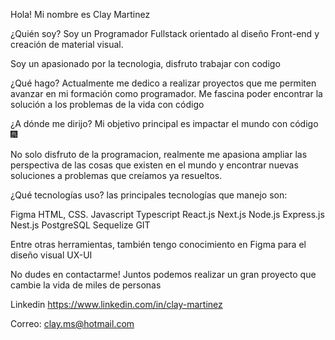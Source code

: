 Hola! Mi nombre es Clay Martinez

¿Quién soy?
Soy un Programador Fullstack orientado al diseño Front-end y creación de material visual.

Soy un apasionado por la tecnologia, disfruto trabajar con codigo

¿Qué hago?
Actualmente me dedico a realizar proyectos que me permiten avanzar en mi formación como programador. Me fascina poder encontrar la solución a los problemas de la vida con código

¿A dónde me dirijo?
Mi objetivo principal es impactar el mundo con código 🎆

No solo disfruto de la programacion, realmente me apasiona ampliar las perspectiva de las cosas que existen en el mundo y encontrar nuevas soluciones a problemas que creíamos ya resueltos.

¿Qué tecnologías uso?
las principales tecnologías que manejo son:

Figma
HTML, CSS.
Javascript
Typescript
React.js
Next.js
Node.js
Express.js
Nest.js
PostgreSQL
Sequelize
GIT

Entre otras herramientas, también tengo conocimiento en Figma para el diseño visual UX-UI

No dudes en contactarme!
Juntos podemos realizar un gran proyecto que cambie la vida de miles de personas

Linkedin
https://www.linkedin.com/in/clay-martinez

Correo: clay.ms@hotmail.com
